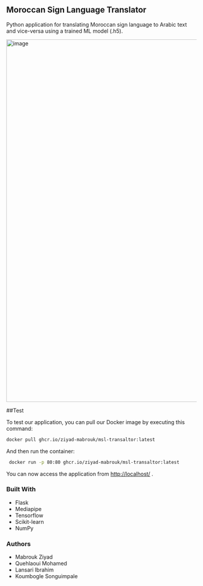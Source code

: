 ## Moroccan Sign Language Translator

Python application for translating Moroccan sign language to Arabic text and vice-versa using a trained ML model (.h5).

<img width="960" alt="image" src="https://github.com/Ziyad-Mabrouk/MSL-Translator/assets/125457402/4ea0744d-8a83-4cc7-952b-1148d37c0902">

##Test

To test our application, you can pull our Docker image by executing this command:
  ```sh
  docker pull ghcr.io/ziyad-mabrouk/msl-transaltor:latest
  ```
And then run the container:
 ```sh
  docker run -p 80:80 ghcr.io/ziyad-mabrouk/msl-transaltor:latest
  ```
You can now access the application from [http://localhost/](http://localhost/) .

### Built With

* Flask
* Mediapipe
* Tensorflow
* Scikit-learn
* NumPy

### Authors

* Mabrouk Ziyad
* Quehlaoui Mohamed
* Lansari Ibrahim
* Koumbogle Songuimpale
